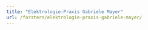 ```yaml
---
title: "Elektrologie-Praxis Gabriele Mayer"
url: /forstern/elektrologie-praxis-gabriele-mayer/
---
```

